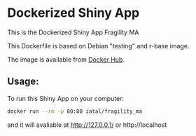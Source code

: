 Dockerized Shiny App
=======================

This is the Dockerized Shiny App Fragility MA

This Dockerfile is based on Debian "testing" and r-base image.

The image is available from [Docker Hub](https://hub.docker.com/r/iatal/fragility_ma/).

## Usage:

To run this Shiny App on your computer:

```sh
docker run --rm -p 80:80 iatal/fragility_ma
```

and it will avaliable at http://127.0.0.1/ or http://localhost


